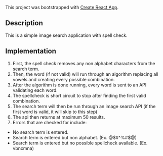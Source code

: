 This project was bootstrapped with [Create React App](https://github.com/facebookincubator/create-react-app).

## Description

This is a simple image search application with spell check.

## Implementation

1. First, the spell check removes any non alphabet characters from the search term.
2. Then, the word (if not valid) will run through an algorithm replacing all vowels and creating every possible combination.
3. After the algorithm is done running, every word is sent to an API validating each word.
4. The spellcheck is short circuit to stop after finding the first valid combination.
5. The search term will then be run through an image search API (if the first word is valid, it will skip to this step)
6. The api then returns at maximum 50 results.
7. Errors that are checked for include:
  - No search term is entered.
  - Search term is entered but non alphabet. (Ex. @$#^%#$@)
  - Search term is entered but no possible spellcheck available. (Ex. vbncmna)
